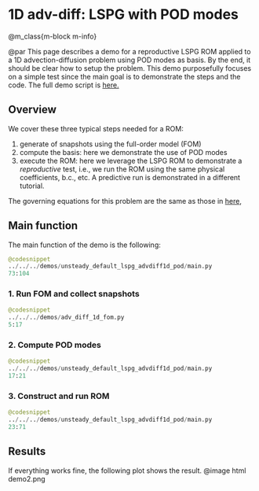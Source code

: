 
# 1D adv-diff: LSPG with POD modes


@m_class{m-block m-info}

@par
This page describes a demo for a reproductive LSPG ROM applied to a
1D advection-diffusion problem using POD modes as basis.
By the end, it should be clear how to setup the problem.
This demo purposefully focuses on a simple test since the main goal is
to demonstrate the steps and the code.
The full demo script is [here.](https://github.com/Pressio/pressio4py/blob/master/demos/unsteady_default_lspg_advdiff1d_pod/main.py)


## Overview
We cover these three typical steps needed for a ROM:
1. generate of snapshots using the full-order model (FOM)
2. compute the basis: here we demonstrate the use of POD modes
3. execute the ROM: here we leverage the LSPG ROM to demonstrate
a *reproductive* test, i.e., we run the ROM using the same physical coefficients, b.c., etc.
A predictive run is demonstrated in a different tutorial.

The governing equations for this problem are the same
as those in [here](https://pressio.github.io/pressio4py/html/md_pages_demos_demo2.html),


## Main function
The main function of the demo is the following:
```py
@codesnippet
../../../demos/unsteady_default_lspg_advdiff1d_pod/main.py
73:104
```

### 1. Run FOM and collect snapshots
```py
@codesnippet
../../../demos/adv_diff_1d_fom.py
5:17
```

### 2. Compute POD modes
```py
@codesnippet
../../../demos/unsteady_default_lspg_advdiff1d_pod/main.py
17:21
```

### 3. Construct and run ROM
```py
@codesnippet
../../../demos/unsteady_default_lspg_advdiff1d_pod/main.py
23:71
```

## Results
If everything works fine, the following plot shows the result.
@image html demo2.png
